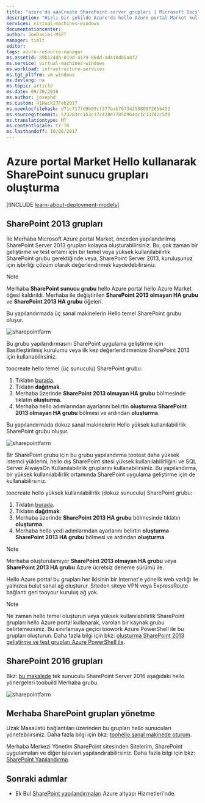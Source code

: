```yaml
---
title: "azure'da aaaCreate SharePoint server grupları | Microsoft Docs"
description: "Hızlı bir şekilde Azure'da hello Azure portal Market kullanarak yeni bir SharePoint 2013 veya SharePoint 2016 grubu oluşturun."
services: virtual-machines-windows
documentationcenter: 
author: JoeDavies-MSFT
manager: timlt
editor: 
tags: azure-resource-manager
ms.assetid: 89b124da-019d-4179-86dd-ad418d05a4f2
ms.service: virtual-machines-windows
ms.workload: infrastructure-services
ms.tgt_pltfrm: vm-windows
ms.devlang: na
ms.topic: article
ms.date: 09/30/2016
ms.author: josephd
ms.custom: H1Hack27Feb2017
ms.openlocfilehash: d71c7177d9b99cf377bab767342508007285b452
ms.sourcegitcommit: 523283cc1b3c37c428e77850964dc1c33742c5f0
ms.translationtype: MT
ms.contentlocale: tr-TR
ms.lasthandoff: 10/06/2017
---
```

# <a name="create-sharepoint-server-farms-using-hello-azure-portal-marketplace"></a>Azure portal Market Hello kullanarak SharePoint sunucu grupları oluşturma

[!INCLUDE [learn-about-deployment-models](../../../includes/learn-about-deployment-models-rm-include.md)]

## <a name="sharepoint-2013-farms"></a>SharePoint 2013 grupları
İle Merhaba Microsoft Azure portal Market, önceden yapılandırılmış SharePoint Server 2013 grupları kolayca oluşturabilirsiniz. Bu, çok zaman bir geliştirme ve test ortamı için bir temel veya yüksek kullanılabilirlik SharePoint grubu gerektiğinde veya, SharePoint Server 2013, kuruluşunuz için işbirliği çözüm olarak değerlendirmek kaydedebilirsiniz.

> [!NOTE]
> Merhaba **SharePoint sunucu grubu** hello Azure portal hello Azure Market öğesi kaldırıldı. Merhaba ile değiştirilen **SharePoint 2013 olmayan HA grubu** ve **SharePoint 2013 HA grubu** öğeleri.
>
>

Bu yapılandırmada üç sanal makinelerin Hello temel SharePoint grubu oluşur.

![sharepointfarm](./media/sharepoint-farm/Non-HAFarm.png)

Bu grubu yapılandırmasını SharePoint uygulama geliştirme için Basitleştirilmiş kurulumu veya ilk kez değerlendirmenize SharePoint 2013 için kullanabilirsiniz.

toocreate hello temel (üç sunuculu) SharePoint grubu:

1. Tıklatın [burada](https://azure.microsoft.com/marketplace/partners/sharepoint2013/sharepoint2013farmsharepoint2013-nonha/).
2. Tıklatın **dağıtmak**.
3. Merhaba üzerinde **SharePoint 2013 olmayan HA grubu** bölmesinde tıklatın **oluşturma**.
4. Merhaba hello adımlarından ayarlarını belirtin **oluşturma SharePoint 2013 olmayan HA grubu** bölmesi ve ardından **oluşturma**.

Bu yapılandırmada dokuz sanal makinelerin Hello yüksek kullanılabilirlik SharePoint grubu oluşur.

![sharepointfarm](./media/sharepoint-farm/HAFarm.png)

Bir SharePoint grubu için bu grubu yapılandırma tootest daha yüksek istemci yüklerini, hello dış SharePoint sitesi yüksek kullanılabilirliğini ve SQL Server AlwaysOn Kullanılabilirlik gruplarını kullanabilirsiniz. Bu yapılandırma, bir yüksek kullanılabilirlik ortamında SharePoint uygulama geliştirme için de kullanabilirsiniz.

toocreate hello yüksek kullanılabilirlik (dokuz sunuculu) SharePoint grubu:

1. Tıklatın [burada](https://azure.microsoft.com/marketplace/partners/sharepoint2013/sharepoint2013farmsharepoint2013-ha/).
2. Tıklatın **dağıtmak**.
3. Merhaba üzerinde **SharePoint 2013 HA grubu** bölmesinde tıklatın **oluşturma**.
4. Merhaba hello yedi adımlarından ayarlarını belirtin **oluşturma SharePoint 2013 HA grubu** bölmesi ve ardından **oluşturma**.

> [!NOTE]
> Merhaba oluşturulamıyor **SharePoint 2013 olmayan HA grubu** veya **SharePoint 2013 HA grubu** Azure ücretsiz deneme sürümü ile.
>
>

Hello Azure portal bu grupları her ikisinin bir Internet'e yönelik web varlığı ile yalnızca bulut sanal ağ oluşturur. Siteden siteye VPN veya ExpressRoute bağlantı geri tooyour kuruluş ağ yok.

> [!NOTE]
> Ne zaman hello temel oluşturun veya yüksek kullanılabilirlik SharePoint grupları hello Azure portal kullanarak, varolan bir kaynak grubu belirtemezsiniz. Bu sınırlamaya geçici toowork Azure PowerShell ile bu grupları oluşturun. Daha fazla bilgi için bkz: [oluşturma SharePoint 2013 geliştirme ve test grupları Azure PowerShell ile](https://technet.microsoft.com/library/mt743093.aspx#powershell).
>
>

## <a name="sharepoint-2016-farms"></a>SharePoint 2016 grupları
Bkz: [bu makalede](https://technet.microsoft.com/library/mt723354.aspx) tek sunuculu SharePoint Server 2016 aşağıdaki hello yönergeleri toobuild Merhaba grubu.

![sharepointfarm](./media/sharepoint-farm/SP2016Farm.png)

## <a name="managing-hello-sharepoint-farms"></a>Merhaba SharePoint grupları yönetme
Uzak Masaüstü bağlantıları üzerinden bu grupları hello sunucuları yönetebilirsiniz. Daha fazla bilgi için bkz: [toohello sanal makinede oturum](quick-create-portal.md#connect-to-virtual-machine).

Merhaba Merkezi Yönetim SharePoint sitesinden Sitelerim, SharePoint uygulamaları ve diğer işlevleri yapılandırabilirsiniz. Daha fazla bilgi için bkz: [SharePoint Yapılandırma](http://technet.microsoft.com/library/ee836142.aspx).

## <a name="next-steps"></a>Sonraki adımlar
* Ek Bul [SharePoint yapılandırmaları](https://technet.microsoft.com/library/dn635309.aspx) Azure altyapı Hizmetleri'nde.
